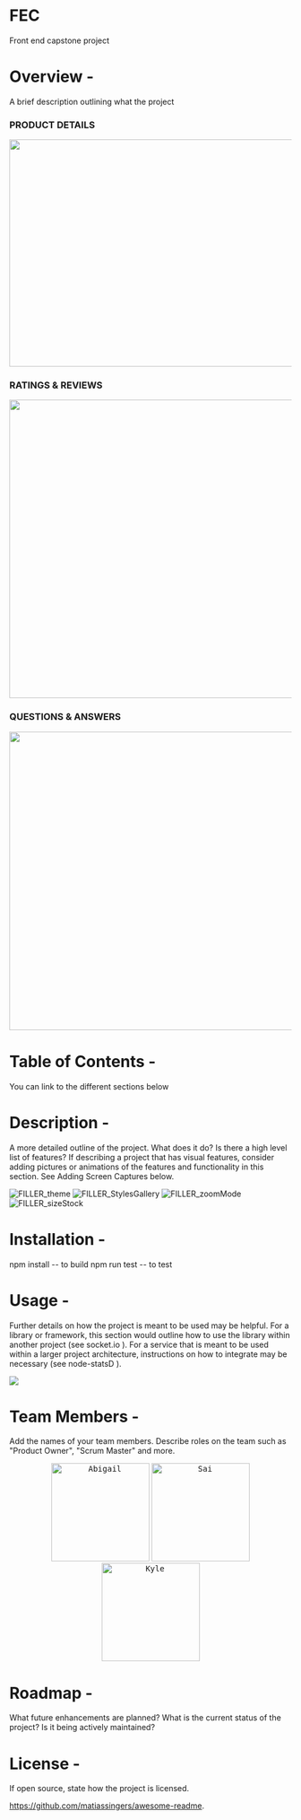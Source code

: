 # FEC
Front end capstone project


# Overview -
A brief description outlining what the project


### PRODUCT DETAILS
<p align="center">
<img width="748" height="405"  src="https://user-images.githubusercontent.com/64453175/208260718-f8b9358a-9cc0-4445-860f-f153bf174432.gif">
</p>



### RATINGS & REVIEWS
<p align="center">
<img width="747" height="532"  src="https://user-images.githubusercontent.com/114783607/208258468-18dc5738-62ee-47a1-81aa-615dc9c27c0a.gif">
</p>


### QUESTIONS & ANSWERS 
<p align="center">
<img width="747" height="532"  src="https://user-images.githubusercontent.com/3084586/208255936-9d4b1bdc-bab0-4f93-98f1-25c165a89ce8.gif">
</p>


# Table of Contents -
You can link to the different sections below

# Description -
A more detailed outline of the project. What does it do? Is there a high level list of features? If describing a project that has visual features, consider adding pictures or animations of the features and functionality in this section. See Adding Screen Captures below.

![FILLER_theme](https://user-images.githubusercontent.com/64453175/208257058-7636af62-264a-48e5-a965-8eaf58f8d56e.gif)
![FILLER_StylesGallery](https://user-images.githubusercontent.com/64453175/208256043-d043ba4c-bcb0-48e7-aa50-b05251547cfd.gif)
![FILLER_zoomMode](https://user-images.githubusercontent.com/64453175/208256560-915badca-bd1a-4404-9500-ac536f11b240.gif)
![FILLER_sizeStock](https://user-images.githubusercontent.com/64453175/208256826-aea829ee-3ca1-42de-8800-6e217fa15dd9.gif)


# Installation -
npm install -- to build
npm run test -- to test


# Usage -
Further details on how the project is meant to be used may be helpful. For a library or framework, this section would outline how to use the library within another project (see socket.io  ). For a service that is meant to be used within a larger project architecture, instructions on how to integrate may be necessary (see node-statsD  ).

[<img src="http://www.google.com.au/images/nav_logo7.png">](http://google.com.au/)
# Team Members -
Add the names of your team members. Describe roles on the team such as "Product Owner", "Scrum Master" and more.
<p align="center">
<a href="https://github.com/palmigloo"><kbd><img width="175" alt="Abigail" src="https://user-images.githubusercontent.com/3084586/208263347-363a0895-7ede-40f6-8f82-83434178ed66.png"></kbd></a>
<a href="https://github.com/svemi"><kbd><img width="175" alt="Sai" src="https://user-images.githubusercontent.com/3084586/208263354-569cfe2c-1ebc-4f14-ac58-68abbf701dc6.png"></kbd></a>
<a href="https://github.com/kylemartinelli"><kbd><img width="175" alt="Kyle" src="https://user-images.githubusercontent.com/3084586/208263384-b764f421-aee0-44a9-93a5-f1abe3910f24.png"></kbd></a>
</p>

# Roadmap -
What future enhancements are planned? What is the current status of the project? Is it being actively maintained?

# License -
If open source, state how the project is licensed.


https://github.com/matiassingers/awesome-readme.
